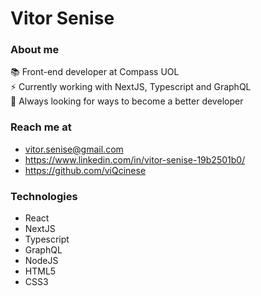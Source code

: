 # Vitor Senise

### About me

<span> 📚 Front-end developer at Compass UOL </span> <br>
<span> ⚡ Currently working with NextJS, Typescript and GraphQL <span> <br>
<span> 👀 Always looking for ways to become a better developer </span> <br>

### Reach me at
- vitor.senise@gmail.com 
- https://www.linkedin.com/in/vitor-senise-19b2501b0/ 
- https://github.com/viQcinese 
 
### Technologies
 - React 
 - NextJS
 - Typescript
 - GraphQL
 - NodeJS
 - HTML5
 - CSS3


